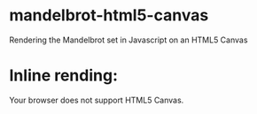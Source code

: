 # mandelbrot-html5-canvas
Rendering the Mandelbrot set in Javascript on an HTML5 Canvas

# Inline rending:

<canvas id="canvas" width="700" height="700">
  Your browser does not support HTML5 Canvas.
</canvas>

<script type="text/javascript">
/////////////////////////////////////////////////////////////////////////// Complex number functions
// Complex numbers represented as [real, imag]
var complexMult = function(a, b) {
  var realPart = a[0] * b[0] - a[1] * b[1];
  var imagPart = a[0] * b[1] + a[1] * b[0];
  return [realPart, imagPart];
};
var complexSquare = function (a) { return complexMult(a, a); };
var complexAdd = function(a, b) { return [a[0] + b[0], a[1] + b[1]]; };
/////////////////////////////////////////////////////////////////////////////// Other math functions
// Example usage: floatRange(0, 1, 0.1) -> [0, .1, .2, .3, .4, .5, .6, .7, .8, .9, 1]
var floatRange = function(start, end, precision) {
  var range = [];
  for (var i = Math.round(start/precision); i <= Math.round(end/precision); i++) {
    range.push(i * precision);
  }
  return range;
};
// Returns a function maps from the inRange to the outRange
var makeLinearMapper = function(inRange, outRange) {
  var inDelta = inRange[1] - inRange[0];
  var outDelta = outRange[1] - outRange[0];
  // y = mx + b (m = slope, b = y-intersect)
  var m = (outDelta / inDelta);
  // To find b: b = y - mx
  // Just plug in first item of each range
  var b = outRange[0] - m * inRange[0];
  var linearMapper = function(val) {
    return Math.round(m * val + b);
  }
  return linearMapper;
};
///////////////////////////////////////////////////////////////////////////////////////// Mandelbrot
// Parameters:
// * n - a complex number in the format: [real, imag]
// * maxIter - the max number of iterations that will be tried to see if mandelbrot(n) diverges,
//   which we are defining as going outside the escapeRadius.
// * escapeRadius - the distance from the origin which we are using as the indicator that the given
//   point will continue to diverge.
//
// Returns [inMandelbrotSet, iterations], where:
// * inMandelbrotSet is a boolean representing if n is in the mandelbrot set - i.e. it converges
// * iteration
var mandelbrot = function(c, maxIter, escapeRadius) {
  var zPrev = c;
  var zCurrent = c;
  var inMandelbrotSet = true;
  for (var iteration = 0; iteration < maxIter; iteration++) {
    zPrev = zCurrent;
    // Mandelbrot formula: Zn+1 = Zn**2 + c
    zCurrent = complexAdd(complexSquare(zPrev), c);
    // Determine if the absolute value of zCurrent is greater than escapeRadius. For efficiency,
    // rather than taking the square root of real**2+imag**2, we'll square the escape radius,
    // which cancels out the square root in the Pythagorean distance formula: sqrt(a**2+b**2)
    if (zCurrent[0]*zCurrent[0]+zCurrent[1]+zCurrent[1] > escapeRadius*escapeRadius) {
      // c diverges, so it's not in the mandelbrot set, and no more iterations are needed
      inMandelbrotSet = false;
      break;
    }
  }
  return { 'inMandelbrot': inMandelbrotSet, 'iterations': iteration };
};
////////////////////////////////////////////////////////////////////////////////////// Display stuff
var makeColorMapper = function(maxInput) {
    var colorChannelRange = [0, 255];
    var colorMapper = makeLinearMapper([0, maxInput], colorChannelRange);
    var mapper = function(val) {
        var colorVal = colorMapper(val);
        var rgbVals = [colorVal, colorVal, 100];
        return rgbVals;
    };
    return mapper;
};
var displayMandelbrot = function(rMin, rMax, iMin, iMax, precision, maxIter, escapeRad) {
  var canvas = document.getElementById('canvas');
  var context = canvas.getContext('2d');
  var canvasWidth = context.canvas.width;
  var canvasHeight = context.canvas.height;
  var imageData = context.createImageData(canvasWidth, canvasHeight);
  var pixelData = imageData.data;
  var real_to_x_mapper = makeLinearMapper([rMin, rMax], [0, canvasWidth]);
  var imag_to_y_mapper = makeLinearMapper([iMin, iMax], [0, canvasHeight]);
  var colorMapper = makeColorMapper(maxIter);
  floatRange(rMin, rMax, precision).forEach(function (realPart) {
    floatRange(iMin, iMax, precision).forEach(function (imagPart) {
      var complexNum = [realPart, imagPart];
      var result = mandelbrot(complexNum, maxIter, escapeRad);
      var inMandelbrot = result['inMandelbrot'];
      var iterationsTaken = result['iterations'];
      
      var x = real_to_x_mapper(realPart);
      var y = imag_to_y_mapper(imagPart);
      var color = [0, 0, 0]; // black
      if (!inMandelbrot) {
        color = colorMapper(iterationsTaken);
      }
      // Set pixel color channels
      var pixelOffset = (canvasWidth * y + x) * 4;
      pixelData[pixelOffset] = color[0];     // red
      pixelData[pixelOffset + 1] = color[1]; // green
      pixelData[pixelOffset + 2] = color[2]; // blue
      pixelData[pixelOffset + 3] = 255;      // alpha
    });
  });
  context.putImageData(imageData, 0, 0);
};
///////////////////////////////////////////////////////////////////////////////////////// Parameters
var realMin = -2.25;
var realMax = 0.75;
var imagMin = -1.5;
var imagMax = 1.5;
var precision = 0.002;
var maxIterations = 100;
var escapeRadius = 2;
displayMandelbrot(realMin, realMax, imagMin, imagMax, precision, maxIterations, escapeRadius);
</script>
